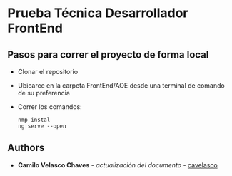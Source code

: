 # Prueba Técnica Desarrollador FrontEnd

## Pasos para correr el proyecto de forma local

  + Clonar el repositorio

  + Ubicarce en la carpeta FrontEnd/AOE desde una terminal de comando de su preferencia 

  + Correr los comandos:

    ```
    nmp instal
    ng serve --open
    ```  

## Authors

* **Camilo Velasco Chaves** - *actualización del documento* - [cavelasco](camilovelascochaves@gmail.com)
